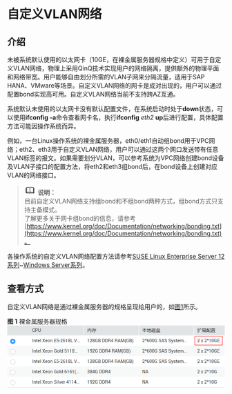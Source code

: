 # 自定义VLAN网络<a name="bms_01_0033"></a>

## 介绍<a name="section5963929102410"></a>

未被系统默认使用的以太网卡（10GE，在裸金属服务器规格中定义）可用于自定义VLAN网络，物理上采用QinQ技术实现用户的网络隔离，提供额外的物理平面和网络带宽。用户能够自由划分所需的VLAN子网来分隔流量，适用于SAP HANA、VMware等场景。自定义VLAN网络的网卡是成对出现的，用户可以通过配置bond实现高可用。自定义VLAN网络当前不支持跨AZ互通。

系统默认未使用的以太网卡没有默认配置文件，在系统启动时处于**down**状态，可以使用**ifconfig -a**命令查看网卡名，执行**ifconfig** _eth2_ **up**后进行配置，具体配置方法可能因操作系统而异。

例如，一台Linux操作系统的裸金属服务器，eth0/eth1自动组bond用于VPC网络；eth2、eth3用于自定义VLAN网络，用户可以通过这两个网口发送带有任意VLAN标签的报文。如果需要划分VLAN，可以参考系统为VPC网络创建bond设备及VLAN子接口的配置方法，将eth2和eth3组bond后，在bond设备上创建对应VLAN的网络接口。

>![](public_sys-resources/icon-note.gif) **说明：**   
>目前自定义VLAN网络支持组bond和不组bond两种方式，组bond方式只支持主备模式。  
>了解更多关于网卡组bond的信息，请参考[https://www.kernel.org/doc/Documentation/networking/bonding.txt](https://www.kernel.org/doc/Documentation/networking/bonding.txt)。  

各操作系统的自定义VLAN网络配置方法请参考[SUSE Linux Enterprise Server 12系列](SUSE-Linux-Enterprise-Server-12系列.md)~[Windows Server系列](Windows-Server系列.md)。

## 查看方式<a name="section125275095016"></a>

自定义VLAN网络是通过裸金属服务器的规格呈现给用户的，如[图1](#fig7907132819163)所示。

**图 1**  裸金属服务器规格<a name="fig7907132819163"></a>  
![](figures/裸金属服务器规格.png "裸金属服务器规格")

